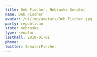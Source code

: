 ```yaml
---
title: Deb Fischer, Nebraska Senator
name: Deb Fischer
avatar: /ui/img/avatars/Deb_Fischer.jpg
party: republican
state: nebraska
type: senator
lasthall: 2010-01-01
phone: 
twitter: SenatorFischer
---
```

